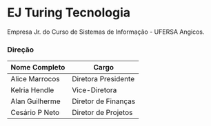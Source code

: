# EJ Turing Tecnologia
Empresa Jr. do Curso de Sistemas de Informação - UFERSA Angicos.

### Direção

Nome Completo  | Cargo
--------- | ------
Alice Marrocos | Diretora Presidente
Kelria Hendle | Vice-Diretora
Alan Guilherme | Diretor de Finanças
Cesário P Neto | Diretor de Projetos




